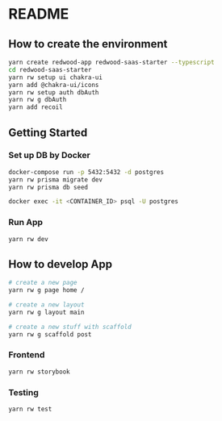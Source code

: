 # README
## How to create the environment
```sh
yarn create redwood-app redwood-saas-starter --typescript
cd redwood-saas-starter
yarn rw setup ui chakra-ui
yarn add @chakra-ui/icons
yarn rw setup auth dbAuth
yarn rw g dbAuth
yarn add recoil
```

## Getting Started
### Set up DB by Docker
```sh
docker-compose run -p 5432:5432 -d postgres
yarn rw prisma migrate dev
yarn rw prisma db seed

docker exec -it <CONTAINER_ID> psql -U postgres
```

### Run App
```sh
yarn rw dev
```

## How to develop App
```sh
# create a new page
yarn rw g page home /

# create a new layout
yarn rw g layout main

# create a new stuff with scaffold
yarn rw g scaffold post
```

### Frontend
```sh
yarn rw storybook
```

### Testing
```sh
yarn rw test
```
